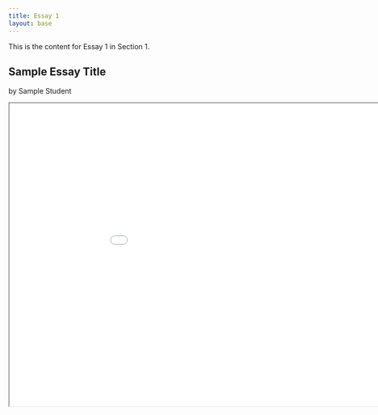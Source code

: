 ```yaml
---
title: Essay 1
layout: base
---
```

This is the content for Essay 1 in Section 1.

## Sample Essay Title

by Sample Student

<iframe src="/essays/all-student-essays/chicago-sample-paper.pdf" width="1000" height="600"></iframe>

